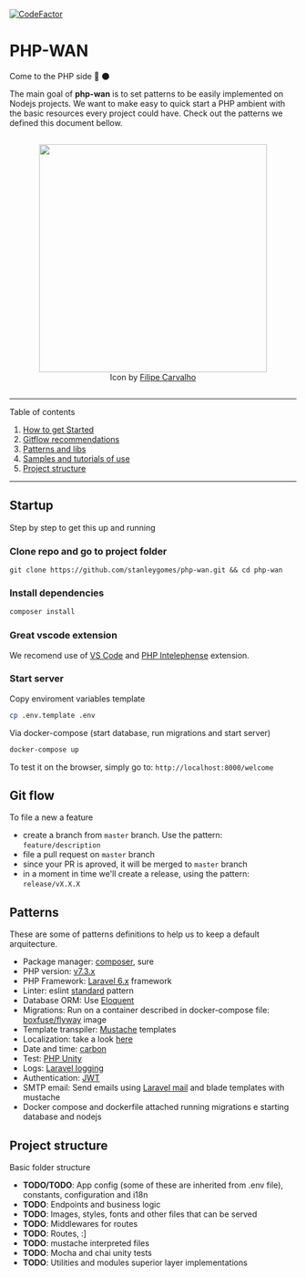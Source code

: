 [![CodeFactor](https://www.codefactor.io/repository/github/stanleygomes/php-wan/badge)](https://www.codefactor.io/repository/github/stanleygomes/php-wan)

# PHP-WAN

Come to the PHP side 🚀 🌑

The main goal of **php-wan** is to set patterns to be easily implemented on Nodejs projects. We want to make easy to quick start a PHP ambient with the basic resources every project could have. Check out the patterns we defined this document bellow.

<p  align="center" style="padding:15px 0;">
	<img src="https://i.imgur.com/mQvQ1tL.png" width="400px" />
  <br />
  Icon by <a href="https://dribbble.com/creativeflip" target="_blank">Filipe Carvalho</a>
</p>

*******
Table of contents 
 1. [How to get Started](#startup)
 2. [Gitflow recommendations](#gitflow)
 3. [Patterns and libs](#patterns)
 4. [Samples and tutorials of use](#tutorials)
 5. [Project structure](#projetcstructure)
*******

<div id='startup'/>

## Startup

Step by step to get this up and running

### Clone repo and go to project folder

```
git clone https://github.com/stanleygomes/php-wan.git && cd php-wan
```

### Install dependencies

```bash
composer install
```

### Great vscode extension

We recomend use of [VS Code](https://code.visualstudio.com) and [PHP Intelephense](https://marketplace.visualstudio.com/items?itemName=bmewburn.vscode-intelephense-client) extension.

### Start server

Copy enviroment variables template

```bash
cp .env.template .env
```

Via docker-compose (start database, run migrations and start server)

```bash
docker-compose up
```

To test it on the browser, simply go to: `http://localhost:8000/welcome`

<div id='gitflow'/>

## Git flow

To file a new a feature

- create a branch from `master` branch. Use the pattern: `feature/description`
- file a pull request on `master` branch
- since your PR is aproved, it will be merged to `master` branch
- in a moment in time we'll create a release, using the pattern: `release/vX.X.X`

<div id='patterns'/>

## Patterns

These are some of patterns definitions to help us to keep a default arquitecture.

- Package manager: [composer](https://getcomposer.org), sure
- PHP version: [v7.3.x](https://www.php.net/releases/7_3_0.php)
- PHP Framework: [Laravel 6.x](https://laravel.com/docs/6.x) framework
- Linter: eslint [standard](https://standardjs.com) pattern
- Database ORM: Use [Eloquent](https://laravel.com/docs/7.x/eloquent)
- Migrations: Run on a container described in docker-compose file: [boxfuse/flyway](https://hub.docker.com/r/boxfuse/flyway/dockerfile) image
- Template transpiler: [Mustache](https://mustache.github.io) templates
- Localization: take a look [here](https://laravel.com/docs/7.x/localization)
- Date and time: [carbon](https://carbon.nesbot.com/)
- Test: [PHP Unity](https://phpunit.de/index.html)
- Logs: [Laravel logging](https://laravel.com/docs/7.x/logging)
- Authentication: [JWT](https://www.npmjs.com/package/jwt)
- SMTP email: Send emails using [Laravel mail](https://laravel.com/docs/7.x/mail) and blade templates with mustache
- Docker compose and dockerfile attached running migrations e starting database and nodejs

<div id='projetcstructure'/>

## Project structure

Basic folder structure

- **TODO/TODO**: App config (some of these are inherited from .env file), constants, configuration and i18n
- **TODO**: Endpoints and business logic
- **TODO**: Images, styles, fonts and other files that can be served
- **TODO**: Middlewares for routes
- **TODO**: Routes, :]
- **TODO**: mustache interpreted files
- **TODO**: Mocha and chai unity tests
- **TODO**: Utilities and modules superior layer implementations

